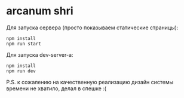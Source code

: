 # arcanum shri

Для запуска сервера 
(просто показываем статические страницы):

```shell script
npm install
npm run start
```

Для запуска dev-server-а:
```shell script
npm install
npm run dev
```

P.S. к сожалению на качественную реализацию дизайн системы времени не хватило, делал в спешке :(
